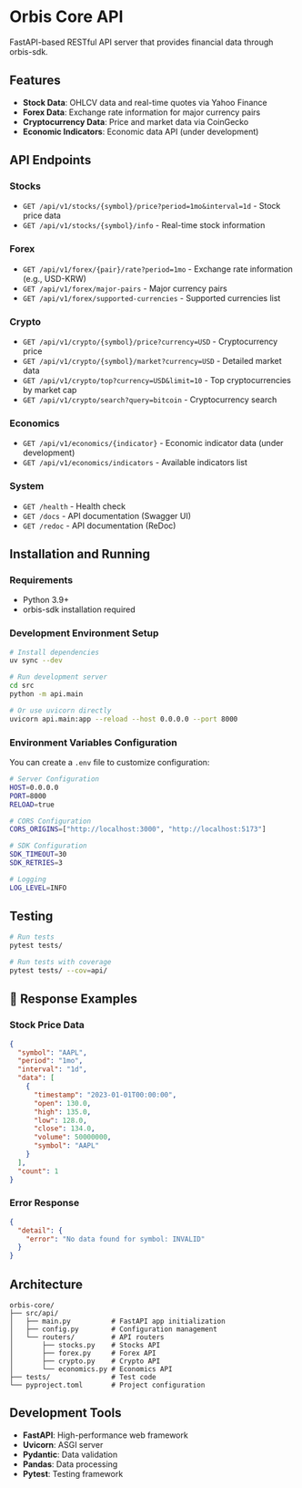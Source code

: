 # Orbis Core API

FastAPI-based RESTful API server that provides financial data through orbis-sdk.

## Features

- **Stock Data**: OHLCV data and real-time quotes via Yahoo Finance
- **Forex Data**: Exchange rate information for major currency pairs
- **Cryptocurrency Data**: Price and market data via CoinGecko  
- **Economic Indicators**: Economic data API (under development)

## API Endpoints

### Stocks
- `GET /api/v1/stocks/{symbol}/price?period=1mo&interval=1d` - Stock price data
- `GET /api/v1/stocks/{symbol}/info` - Real-time stock information

### Forex  
- `GET /api/v1/forex/{pair}/rate?period=1mo` - Exchange rate information (e.g., USD-KRW)
- `GET /api/v1/forex/major-pairs` - Major currency pairs
- `GET /api/v1/forex/supported-currencies` - Supported currencies list

### Crypto
- `GET /api/v1/crypto/{symbol}/price?currency=USD` - Cryptocurrency price
- `GET /api/v1/crypto/{symbol}/market?currency=USD` - Detailed market data
- `GET /api/v1/crypto/top?currency=USD&limit=10` - Top cryptocurrencies by market cap
- `GET /api/v1/crypto/search?query=bitcoin` - Cryptocurrency search

### Economics
- `GET /api/v1/economics/{indicator}` - Economic indicator data (under development)
- `GET /api/v1/economics/indicators` - Available indicators list

### System
- `GET /health` - Health check
- `GET /docs` - API documentation (Swagger UI)
- `GET /redoc` - API documentation (ReDoc)

## Installation and Running

### Requirements
- Python 3.9+
- orbis-sdk installation required

### Development Environment Setup

```bash
# Install dependencies
uv sync --dev

# Run development server
cd src
python -m api.main

# Or use uvicorn directly
uvicorn api.main:app --reload --host 0.0.0.0 --port 8000
```

### Environment Variables Configuration

You can create a `.env` file to customize configuration:

```bash
# Server Configuration
HOST=0.0.0.0
PORT=8000
RELOAD=true

# CORS Configuration  
CORS_ORIGINS=["http://localhost:3000", "http://localhost:5173"]

# SDK Configuration
SDK_TIMEOUT=30
SDK_RETRIES=3

# Logging
LOG_LEVEL=INFO
```

## Testing

```bash
# Run tests
pytest tests/

# Run tests with coverage
pytest tests/ --cov=api/
```

## 📝 Response Examples

### Stock Price Data
```json
{
  "symbol": "AAPL",
  "period": "1mo", 
  "interval": "1d",
  "data": [
    {
      "timestamp": "2023-01-01T00:00:00",
      "open": 130.0,
      "high": 135.0,
      "low": 128.0, 
      "close": 134.0,
      "volume": 50000000,
      "symbol": "AAPL"
    }
  ],
  "count": 1
}
```

### Error Response
```json
{
  "detail": {
    "error": "No data found for symbol: INVALID"
  }
}
```

## Architecture

```
orbis-core/
├── src/api/
│   ├── main.py          # FastAPI app initialization
│   ├── config.py        # Configuration management
│   └── routers/         # API routers
│       ├── stocks.py    # Stocks API
│       ├── forex.py     # Forex API  
│       ├── crypto.py    # Crypto API
│       └── economics.py # Economics API
├── tests/               # Test code
└── pyproject.toml       # Project configuration
```

## Development Tools

- **FastAPI**: High-performance web framework
- **Uvicorn**: ASGI server
- **Pydantic**: Data validation
- **Pandas**: Data processing
- **Pytest**: Testing framework
